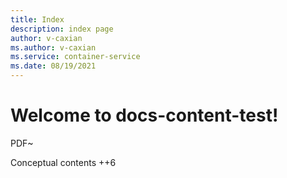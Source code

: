 ```yaml
---
title: Index
description: index page
author: v-caxian
ms.author: v-caxian
ms.service: container-service
ms.date: 08/19/2021
---
```


# Welcome to docs-content-test!

PDF~

Conceptual contents ++6
